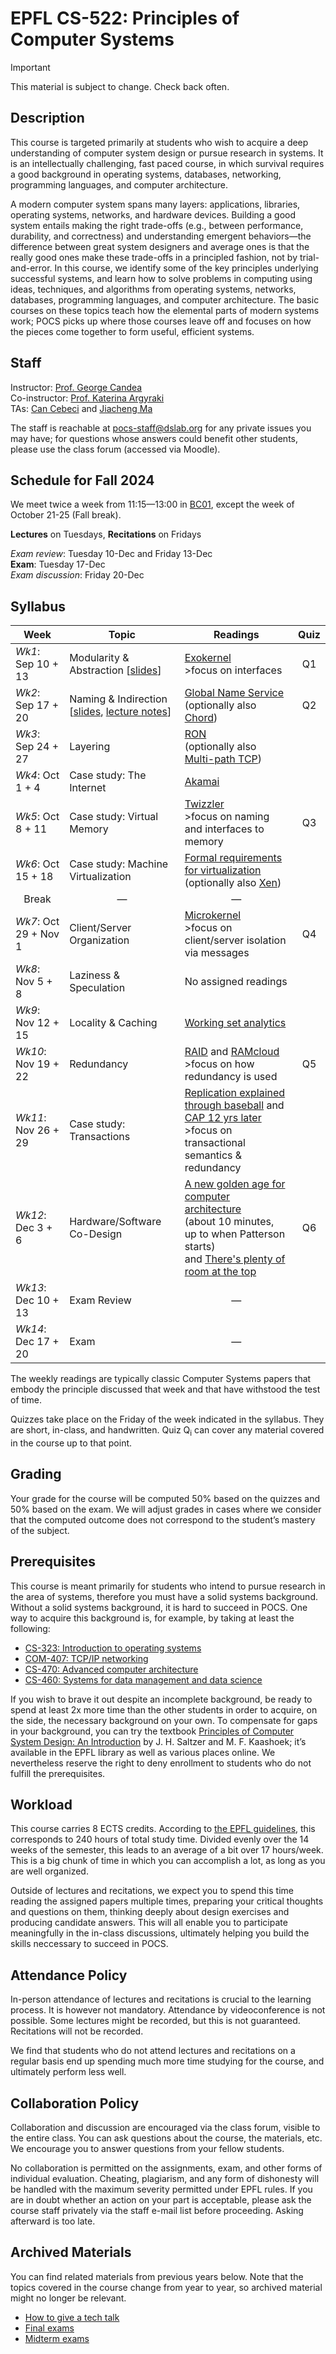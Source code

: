 # EPFL CS-522: Principles of Computer Systems

> [!IMPORTANT]  
> This material is subject to change. Check back often.


## Description

This course is targeted primarily at students who wish to acquire a deep understanding of computer system design or pursue research in systems. It is an intellectually challenging, fast paced course, in which survival requires a good background in operating systems, databases, networking, programming languages, and computer architecture.

A modern computer system spans many layers: applications, libraries, operating systems, networks, and hardware devices. Building a good system entails making the right trade-offs (e.g., between performance, durability, and correctness) and understanding emergent behaviors—the difference between great system designers and average ones is that the really good ones make these trade-offs in a principled fashion, not by trial-and-error. In this course, we identify some of the key principles underlying successful systems, and learn how to solve problems in computing using ideas, techniques, and algorithms from operating systems, networks, databases, programming languages, and computer architecture. The basic courses on these topics teach how the elemental parts of modern systems work; POCS picks up where those courses leave off and focuses on how the pieces come together to form useful, efficient systems.

## Staff

Instructor: [Prof. George Candea](http://dslab.epfl.ch/people/candea)<br>
Co-instructor: [Prof. Katerina Argyraki](http://people.epfl.ch/katerina.argyraki)<br>
TAs: [Can Cebeci](http://dslab.epfl.ch/people/cebeci) and [Jiacheng Ma](http://dslab.epfl.ch/people/jiacma)

The staff is reachable at pocs-staff@dslab.org for any private issues you may have; for questions whose answers could benefit other students, please use the class forum (accessed via Moodle).

## Schedule for Fall 2024

We meet twice a week from 11:15&mdash;13:00 in [BC01](https://plan.epfl.ch/?room==BC%2001), except the week of October 21-25 (Fall break).

**Lectures** on Tuesdays, **Recitations** on Fridays

*Exam review*: Tuesday 10-Dec and Friday 13-Dec<br>
**Exam**: Tuesday 17-Dec<br>
*Exam discussion*: Friday 20-Dec <br>

## Syllabus

| **Week**               | **Topic**                          | **Readings**                                                                                                                                                                                                                                                        | **Quiz** |
|------------------------|-----------------------------------------------------------------------------------------------------|----------------------------------------------------------------------------------------------------------------------------------------------------------------------------------------------------|:--------:|
| _Wk1_: Sep 10 + 13     | Modularity &amp; Abstraction [[slides](lectures/Wk1%20-%20Modularity%20and%20Abstraction.pdf)]      | [Exokernel](https://dl.acm.org/doi/pdf/10.1145/224057.224076)<br>>focus on interfaces                                                                                                              | Q1       |
| _Wk2_: Sep 17 + 20     | Naming &amp; Indirection </br>[[slides](lectures/Wk2%20-%20Naming%20&%20Indirection.pdf), [lecture notes](https://drive.google.com/file/d/1iDn_p6PWe4ulE7fd-oVxpYibMQzTXo0R/view)]| [Global Name Service](https://www.cs.princeton.edu/courses/archive/spring13/cos598C/Lampson.pdf)<br>(optionally also [Chord](https://pdos.csail.mit.edu/papers/chord:sigcomm01/chord_sigcomm.pdf)) | Q2       |
| _Wk3_: Sep 24 + 27     | Layering                           | [RON](https://www.cs.cmu.edu/~dga/papers/ron-sosp2001.pdf)<br>(optionally also [Multi-path TCP](https://www.usenix.org/legacy/events/nsdi11/tech/full_papers/Wischik.pdf))                                                                                   |          |
| _Wk4_: Oct 1 + 4       | Case study: The Internet           | [Akamai](https://www.akamai.com/site/en/documents/research-paper/akamai-dns-providing-authoritative-answers-to-the-worlds-queries.pdf)                                                                                                                       |          |
| _Wk5_: Oct 8 + 11      | Case study: Virtual Memory         | [Twizzler](https://www.usenix.org/system/files/atc20-bittman.pdf)<br>>focus on naming and interfaces to memory                                                                                                                                               | Q3       |
| _Wk6_: Oct 15 + 18     | Case study: Machine Virtualization | [Formal requirements for virtualization](https://dl.acm.org/doi/pdf/10.1145/361011.361073)<br>(optionally also [Xen](https://dl.acm.org/doi/pdf/10.1145/1165389.945462))                                                                                     |          |
| <center>Break</center> | <center>&mdash;</center>           | <center>&mdash;</center>                                                                                                                                                                                                                                     |          |
| _Wk7_: Oct 29 + Nov 1  | Client/Server Organization         | [Microkernel](https://dl.acm.org/doi/pdf/10.1145/224056.224075)<br>>focus on client/server isolation via messages                                                                                                                                            | Q4       |
| _Wk8_: Nov 5 + 8       | Laziness &amp; Speculation         | No assigned readings                                                                                                                                                                                                                                         |          |
| _Wk9_: Nov 12 + 15     | Locality &amp; Caching             | [Working set analytics](https://dl.acm.org/doi/10.1145/3399709)                                                                                                                                                                                              |          |
| _Wk10_: Nov 19 + 22    | Redundancy                         | [RAID](https://dl.acm.org/doi/pdf/10.1145/971701.50214) and [RAMcloud](https://dl.acm.org/doi/pdf/10.1145/1713254.1713276)<br>>focus on how redundancy is used                                                                                               | Q5       |
| _Wk11_: Nov 26 + 29    | Case study: Transactions           | [Replication explained through baseball](https://dl.acm.org/doi/pdf/10.1145/2500500) and [CAP 12 yrs later](https://www.infoq.com/articles/cap-twelve-years-later-how-the-rules-have-changed/)<br>>focus on transactional semantics & redundancy             |          |
| _Wk12_: Dec 3 + 6      | Hardware/Software Co-Design        | [A new golden age for computer architecture](https://www.youtube.com/watch?v=3LVeEjsn8Ts&t=2183s) <br /> (about 10 minutes, up to when Patterson starts) <br /> and [There's plenty of room at the top](https://www.science.org/doi/10.1126/science.aam9744) | Q6       |
| _Wk13_: Dec 10 + 13    | Exam Review                        | <center>&mdash;</center>                                                                                                                                                                                                                                     |          |
| _Wk14_: Dec 17 + 20    | Exam                               | <center>&mdash;</center>                                                                                                                                                                                                                                     |          |

The weekly readings are typically classic Computer Systems papers that embody the principle discussed that week and that have withstood the test of time.

Quizzes take place on the Friday of the week indicated in the syllabus.
They are short, in-class, and handwritten.
Quiz Q<sub>i</sub> can cover any material covered in the course up to that point.


## Grading 

Your grade for the course will be computed 50% based on the quizzes and 50% based on the exam. 
We will adjust grades in cases where we consider that the computed outcome does not correspond to the student’s mastery of the subject.

## Prerequisites

This course is meant primarily for students who intend to pursue research in the area of systems, therefore you must have a solid systems background. 
Without a solid systems background, it is hard to succeed in POCS.
One way to acquire this background is, for example, by taking at least the following:
<!--- 
* CS-323 is not offered this semester and the website for the previous years' website is down. This is a link to an archived PDF-coursebook.
--->
- [CS-323: Introduction to operating systems](https://isa.epfl.ch/imoniteur_ISAP/!GEDPUBLICREPORTS.pdf?ww_i_reportModel=1696552884&ww_i_reportModelXsl=1696552963&ww_i_itemplan=3434624022&ww_c_langue=en)
- [COM-407: TCP/IP networking](https://edu.epfl.ch/coursebook/en/tcp-ip-networking-COM-407)
- [CS-470: Advanced computer architecture](https://edu.epfl.ch/coursebook/en/advanced-computer-architecture-CS-470)
- [CS-460: Systems for data management and data science](https://edu.epfl.ch/coursebook/en/systems-for-data-management-and-data-science-CS-460)

If you wish to brave it out despite an incomplete background, be ready to spend at least 2x more time than the other students in order to acquire, on the side, the necessary background on your own.
To compensate for gaps in your background, you can try the textbook [Principles of Computer System Design: An Introduction](https://ocw.mit.edu/resources/res-6-004-principles-of-computer-system-design-an-introduction-spring-2009/) by J. H. Saltzer and M. F. Kaashoek; it’s available in the EPFL library as well as various places online.
We nevertheless reserve the right to deny enrollment to students who do not fulfill the prerequisites.

## Workload

This course carries 8 ECTS credits.  According to [the EPFL guidelines](https://www.epfl.ch/education/teaching/teaching-guide-2/getting-started/design-a-course_1/#:~:text=A%20full%2Dtime%20student%20is,of%20student%20work%2C%20per%20week), this corresponds to 240 hours of total study time. 
Divided evenly over the 14 weeks of the semester, this leads to an average of a bit over 17 hours/week.  This is a big chunk of time in which you can accomplish a lot, as long as you are well organized.

Outside of lectures and recitations, we expect you to spend this time reading the assigned papers multiple times, preparing your critical thoughts and questions on them, thinking deeply about design exercises and producing candidate answers. This will all enable you to participate meaningfully in the in-class discussions, ultimately helping you build the skills neccessary to succeed in POCS.

## Attendance Policy

In-person attendance of lectures and recitations is crucial to the learning process.
It is however not mandatory.
Attendance by videoconference is not possible.
Some lectures might be recorded, but this is not guaranteed.
Recitations will not be recorded.

We find that students who do not attend lectures and recitations on a regular basis end up spending much more time studying for the course, and ultimately perform less well.

## Collaboration Policy 

Collaboration and discussion are encouraged via the class forum, visible to the entire class. You can ask questions about the course, the materials, etc. We encourage you to answer questions from your fellow students.

No collaboration is permitted on the assignments, exam, and other forms of individual evaluation. Cheating, plagiarism, and any form of dishonesty will be handled with the maximum severity permitted under EPFL rules. If you are in doubt whether an action on your part is acceptable, please ask the course staff privately via the staff e-mail list before proceeding. Asking afterward is too late.

## Archived Materials

You can find related materials from previous years below.
Note that the topics covered in the course change from year to year, so archived material might no longer be relevant.

- [How to give a tech talk](talks.md)
- [Final exams](exams/final/README.md)
- [Midterm exams](exams/midterm/README.md)
